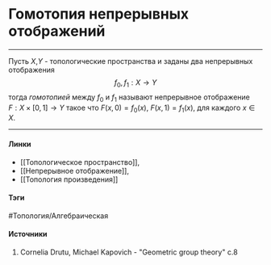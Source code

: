 # Гомотопия непрерывных отображений
***
Пусть $X$,$Y$ - топологические пространства и заданы два непрерывных отображения
$$
f_{0},f_{1}:X\to Y
$$
тогда *гомотопией* между $f_{0}$ и $f_{1}$ называют непрерывное отображение $F:X\times[0,1]\to Y$ такое что $F(x,0)=f_{0}(x)$, $F(x,1)=f_{1}(x)$, для каждого $x\in X$. 
***
#### Линки
- [[Топологическое пространство]],
- [[Непрерывное отображение]],
- [[Топология произведения]]
#### Тэги
 #Топология/Алгебраическая 
#### Источники
1. Cornelia Drutu, Michael Kapovich - "Geometric group theory" c.8